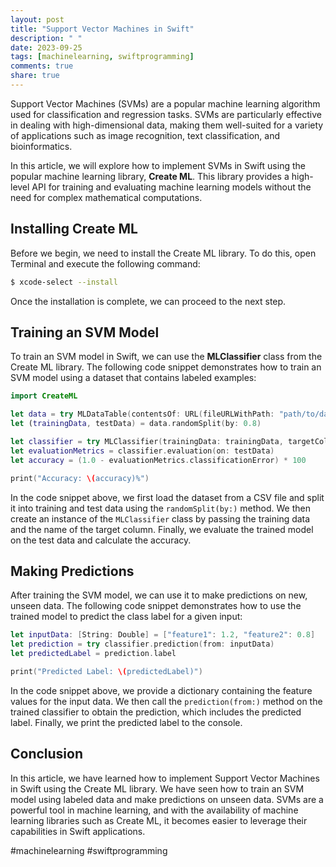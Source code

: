 ```yaml
---
layout: post
title: "Support Vector Machines in Swift"
description: " "
date: 2023-09-25
tags: [machinelearning, swiftprogramming]
comments: true
share: true
---
```


Support Vector Machines (SVMs) are a popular machine learning algorithm used for classification and regression tasks. SVMs are particularly effective in dealing with high-dimensional data, making them well-suited for a variety of applications such as image recognition, text classification, and bioinformatics.

In this article, we will explore how to implement SVMs in Swift using the popular machine learning library, **Create ML**. This library provides a high-level API for training and evaluating machine learning models without the need for complex mathematical computations.

## Installing Create ML

Before we begin, we need to install the Create ML library. To do this, open Terminal and execute the following command:

```bash
$ xcode-select --install
```

Once the installation is complete, we can proceed to the next step.

## Training an SVM Model

To train an SVM model in Swift, we can use the **MLClassifier** class from the Create ML library. The following code snippet demonstrates how to train an SVM model using a dataset that contains labeled examples:

```swift
import CreateML

let data = try MLDataTable(contentsOf: URL(fileURLWithPath: "path/to/dataset.csv"))
let (trainingData, testData) = data.randomSplit(by: 0.8)

let classifier = try MLClassifier(trainingData: trainingData, targetColumn: "label")
let evaluationMetrics = classifier.evaluation(on: testData)
let accuracy = (1.0 - evaluationMetrics.classificationError) * 100

print("Accuracy: \(accuracy)%")
```

In the code snippet above, we first load the dataset from a CSV file and split it into training and test data using the `randomSplit(by:)` method. We then create an instance of the `MLClassifier` class by passing the training data and the name of the target column. Finally, we evaluate the trained model on the test data and calculate the accuracy.

## Making Predictions

After training the SVM model, we can use it to make predictions on new, unseen data. The following code snippet demonstrates how to use the trained model to predict the class label for a given input:

```swift
let inputData: [String: Double] = ["feature1": 1.2, "feature2": 0.8]
let prediction = try classifier.prediction(from: inputData)
let predictedLabel = prediction.label

print("Predicted Label: \(predictedLabel)")
```

In the code snippet above, we provide a dictionary containing the feature values for the input data. We then call the `prediction(from:)` method on the trained classifier to obtain the prediction, which includes the predicted label. Finally, we print the predicted label to the console.

## Conclusion

In this article, we have learned how to implement Support Vector Machines in Swift using the Create ML library. We have seen how to train an SVM model using labeled data and make predictions on unseen data. SVMs are a powerful tool in machine learning, and with the availability of machine learning libraries such as Create ML, it becomes easier to leverage their capabilities in Swift applications.

#machinelearning #swiftprogramming
